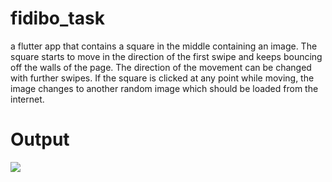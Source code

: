 # fidibo_task

a flutter app that contains a square in the middle containing an image. The square starts to move in the direction of the first swipe and keeps bouncing off the walls of the page. The direction of the movement can be changed with further swipes. If the square is clicked at any point while moving, the image changes to another random image which should be loaded from the internet.

# Output
<img src="https://github.com/abbashosseini76/fidibo_task/assets/output.gif"/>
